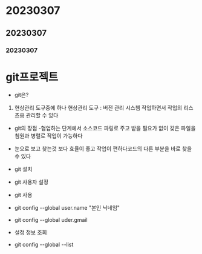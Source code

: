 # 20230307
<!--md 문서 작성  -->
<!-- #제목을 작성 -->
## 20230307

### 20230307


# git프로젝트

- git은?
1. 현상관리 도구중에 하나
현상관리 도구  : 버전 관리 시스쳄
작업하면서 작업의 리스츠응 관리할 수 있다

- git의 장점
-협업하는 단계에서 소스코드 파링로 주고
받을 필요가 없이 갗은 파일을 침원과 병렬로 작업이 가능하다

- 눈으로 보고 찾는것 보다 효율이 좋고 작업이 편하다코드의 다른 부분을 바로 찾을 수 있다

- git 설치

- git 사용자 설정

- git 사용
- git config --global user.name "본인 닉네임"
- git config --global uder.gmail

- 설정 정보 조회
- git config --global --list